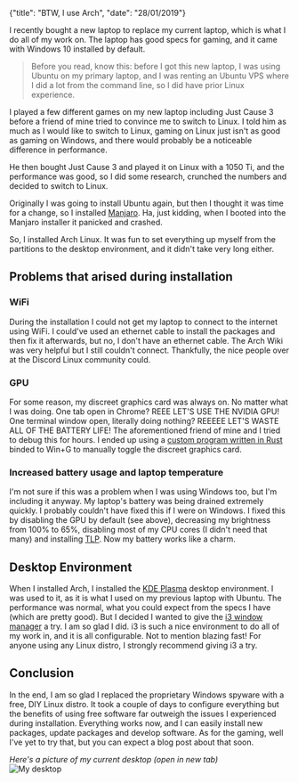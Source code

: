 {"title": "BTW, I use Arch", "date": "28/01/2019"}

I recently bought a new laptop to replace my current laptop, which is what I do all of my work on.
The laptop has good specs for gaming, and it came with Windows 10 installed by default.

> Before you read, know this: before I got this new laptop, I was using Ubuntu on my primary laptop, and I was renting an Ubuntu VPS where I did a lot from the command line, so I did have prior Linux experience.

I played a few different games on my new laptop including Just Cause 3 before a friend of mine
tried to convince me to switch to Linux. I told him as much as I would like to switch to Linux, gaming on Linux
just isn't as good as gaming on Windows, and there would probably be a noticeable difference in performance.

He then bought Just Cause 3 and played it on Linux with a 1050 Ti, and the performance was good, so I did some
research, crunched the numbers and decided to switch to Linux.

Originally I was going to install Ubuntu again, but then I thought it was time for a change, so I installed [Manjaro](https://manjaro.org/). Ha, just kidding, when I booted into the Manjaro installer it panicked and crashed.

So, I installed Arch Linux. It was fun to set everything up myself from the partitions to the desktop environment, and
it didn't take very long either. 

## Problems that arised during installation

### WiFi
During the installation I could not get my laptop to connect to the internet using WiFi.
I could've used an ethernet cable to install the packages and then fix it afterwards, but no, I don't have an ethernet cable.
The Arch Wiki was very helpful but I still couldn't connect. Thankfully, the nice people over at the Discord Linux community could.

### GPU
For some reason, my discreet graphics card was always on. No matter what I was doing. One tab open in Chrome? REEE LET'S USE THE NVIDIA GPU! One terminal window open, literally doing nothing? REEEEE LET'S WASTE ALL OF THE BATTERY LIFE!
The aforementioned friend of mine and I tried to debug this for hours. I ended up using a [custom program written in Rust](https://github.com/ronthecookie/bbswitch-dan) binded to Win+G to manually toggle the discreet graphics card.

### Increased battery usage and laptop temperature
I'm not sure if this was a problem when I was using Windows too, but I'm including it anyway. My laptop's battery was being drained extremely quickly. I probably couldn't have fixed this if I were on Windows. I fixed this by disabling the GPU by default (see above), decreasing my brightness from 100% to 65%, disabling most of my CPU cores (I didn't need that many) and installing [TLP](https://wiki.archlinux.org/index.php/TLP). Now my battery works like a charm.

## Desktop Environment

When I installed Arch, I installed the [KDE Plasma](https://wiki.archlinux.org/index.php/KDE) desktop environment. I was used to it, as it is what I used on my previous laptop with Ubuntu. The performance was normal, what you could expect from the specs I have (which are pretty good). But I decided I wanted to give the [i3 window manager](https://wiki.archlinux.org/index.php/i3) a try. I am so glad I did. i3 is such a nice environment to do all of my work in, and it is all configurable. Not to mention blazing fast! For anyone using any Linux distro, I strongly recommend giving i3 a try.

## Conclusion

In the end, I am so glad I replaced the proprietary Windows spyware with a free, DIY Linux distro. It took a couple of days to configure everything but the benefits of using free software far outweigh the issues I experienced during installation. Everything works now, and I can easily install new packages, update packages and develop software. As for the gaming, well I've yet to try that, but you can expect a blog post about that soon.

*Here's a picture of my current desktop (open in new tab)*  
![My desktop](https://i.imgur.com/DevdzKs.jpg "450x300")